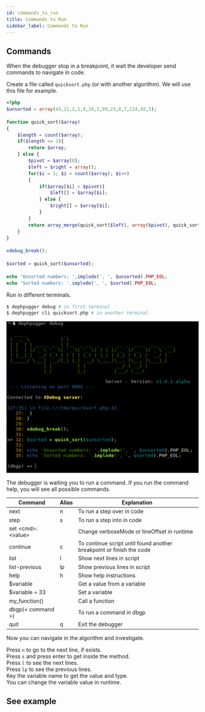 ```yaml
---
id: commands_to_run
title: Commands to Run
sidebar_label: Commands to Run
---
```


## Commands

When the debugger stop in a breakpoint, it wait the developer send commands to navigate in code.

Create a file called `quicksort.php` (or with another algorithm). We will use this file for example.

```php
<?php
$unsorted = array(43,21,2,1,9,24,2,99,23,8,7,114,92,5);

function quick_sort($array)
{
	$length = count($array);
	if($length <= 1){
		return $array;
	} else {
		$pivot = $array[0];
		$left = $right = array();
		for($i = 1; $i < count($array); $i++)
		{
			if($array[$i] < $pivot){
				$left[] = $array[$i];
			} else {
				$right[] = $array[$i];
			}
		}
		return array_merge(quick_sort($left), array($pivot), quick_sort($right));
	}
}

xdebug_break();

$sorted = quick_sort($unsorted);

echo 'Unsorted numbers: ',implode(', ', $unsorted).PHP_EOL;
echo 'Sorted numbers: '.implode(', ', $sorted).PHP_EOL;
```

Run in different terminals.

```bash
$ dephpugger debug # in first terminal
$ dephpugger cli quicksort.php # in another terminal
```

<img src="/images/dephpugger-quicksort-breakpoint.png">

The debugger is waiting you to run a command. If you run the command help, you will see all possible commands.

| Command           | Alias | Explanation                                                          |
|-------------------|-------|----------------------------------------------------------------------|
| next              | n     | To run a step over in code                                           |
| step              | s     | To run a step into in code                                           |
| set \<cmd>:\<value> |       | Change verboseMode or lineOffset in runtime                          |
| continue          | c     | To continue script until found another breakpoint or finish the code |
| list              | l     | Show next lines in script                                            |
| list-previous     | lp    | Show previous lines in script                                        |
| help              | h     | Show help instructions                                               |
| $variable         |       | Get a value from a variable                                          |
| $variable = 33    |       | Set a variable                                                       |
| my_function()     |       | Call a function                                                      |
| dbgp(< command >) |       | To run a command in dbgp                                             |
| quit              | q     | Exit the debugger                                                    |

Now you can navigate in the algorithm and investigate.

Press `n` to go to the next line, if exists.<br>
Press `s` and press enter to get inside the method.<br>
Press `l` to see the next lines.<br>
Press `lp` to see the previous lines.<br>
Key the variable name to get the value and type.<br>
You can change the variable value in runtime.<br>

## See example

<script type="text/javascript" src="https://asciinema.org/a/115976.js" id="asciicast-115976" async></script>
